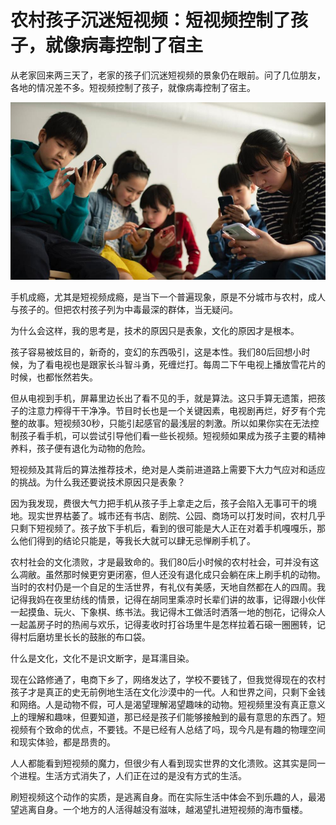 # 农村孩子沉迷短视频：短视频控制了孩子，就像病毒控制了宿主

从老家回来两三天了，老家的孩子们沉迷短视频的景象仍在眼前。问了几位朋友，各地的情况差不多。短视频控制了孩子，就像病毒控制了宿主。

![fab6508fbf55b0c60a4cf1044798017a.jpg](https://raw.githubusercontent.com/qqhsx/qqnews_image/main/2024/02/17/农村孩子沉迷短视频：短视频控制了孩子，就像病毒控制了宿主/fab6508fbf55b0c60a4cf1044798017a.jpg)

手机成瘾，尤其是短视频成瘾，是当下一个普遍现象，原是不分城市与农村，成人与孩子的。但把农村孩子列为中毒最深的群体，当无疑问。

为什么会这样，我的思考是，技术的原因只是表象，文化的原因才是根本。

孩子容易被炫目的，新奇的，变幻的东西吸引，这是本性。我们80后回想小时候，为了看电视也是跟家长斗智斗勇，死缠烂打。每周二下午电视上播放雪花片的时候，也都怅然若失。

但从电视到手机，屏幕里边长出了看不见的手，就是算法。这只手算无遗策，把孩子的注意力榨得干干净净。节目时长也是一个关键因素，电视剧再烂，好歹有个完整的故事。短视频30秒，只能引起感官的最浅层的刺激。所以如果你实在无法控制孩子看手机，可以尝试引导他们看一些长视频。短视频如果成为孩子主要的精神养料，孩子便有退化为动物的危险。

短视频及其背后的算法推荐技术，绝对是人类前进道路上需要下大力气应对和适应的挑战。为什么我还要说技术原因只是表象？

因为我发现，费很大气力把手机从孩子手上拿走之后，孩子会陷入无事可干的境地。现实世界枯萎了。城市还有书店、剧院、公园、商场可以打发时间，农村几乎只剩下短视频了。孩子放下手机后，看到的很可能是大人正在对着手机嘎嘎乐，那么他们得到的结论只能是，等我长大就可以肆无忌惮刷手机了。

农村社会的文化溃败，才是最致命的。我们80后小时候的农村社会，可并没有这么凋敝。虽然那时候更穷更闭塞，但人还没有退化成只会躺在床上刷手机的动物。当时的农村仍是一个自足的生活世界，有礼仪有美感，天地自然都在人的四周。我记得我妈在夜里纺线的情景，记得在胡同里乘凉时长辈们讲的故事，记得跟小伙伴一起摸鱼、玩火、下象棋、练书法。我记得木工做活时洒落一地的刨花，记得众人一起盖房子时的热闹与欢乐，记得麦收时打谷场里牛是怎样拉着石磙一圈圈转，记得村后磨坊里长长的鼓胀的布口袋。

什么是文化，文化不是识文断字，是耳濡目染。

现在公路修通了，电商下乡了，网络发达了，学校不要钱了，但我觉得现在的农村孩子才是真正的史无前例地生活在文化沙漠中的一代。人和世界之间，只剩下金钱和网络。人是动物不假，可人是渴望理解渴望趣味的动物。短视频里没有真正意义上的理解和趣味，但要知道，那已经是孩子们能够接触到的最有意思的东西了。短视频有个致命的优点，不要钱。不是已经有人总结了吗，现今凡是有趣的物理空间和现实体验，都是昂贵的。

人人都能看到短视频的魔力，但很少有人看到现实世界的文化溃败。这其实是同一个进程。生活方式消失了，人们正在过的是没有方式的生活。

刷短视频这个动作的实质，是逃离自身。而在实际生活中体会不到乐趣的人，最渴望逃离自身。一个地方的人活得越没有滋味，越渴望扎进短视频的海市蜃楼。

